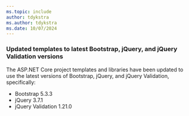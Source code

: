 ```yaml
---
ms.topic: include
author: tdykstra
ms.author: tdykstra
ms.date: 10/07/2024
---
```

### Updated templates to latest Bootstrap, jQuery, and jQuery Validation versions

The ASP.NET Core project templates and libraries have been updated to use the latest versions of Bootstrap, jQuery, and jQuery Validation, specifically:

* Bootstrap 5.3.3
* jQuery 3.7.1
* jQuery Validation 1.21.0
